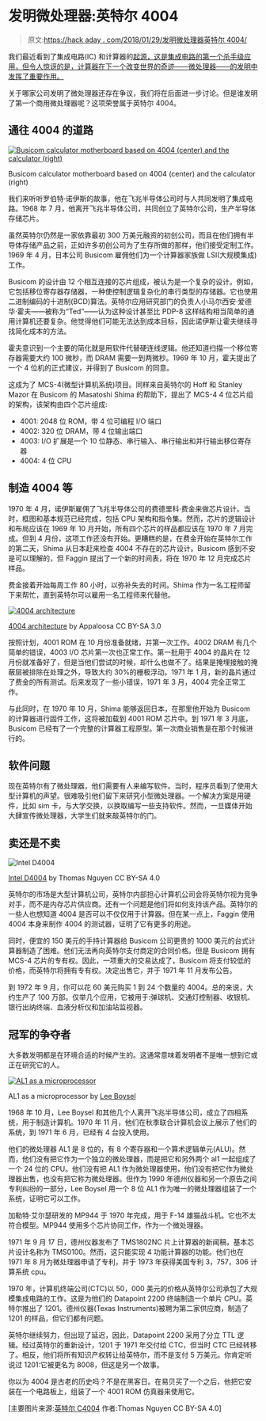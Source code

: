 # 发明微处理器:英特尔 4004

> 原文:[https://hack aday . com/2018/01/29/发明微处理器英特尔 4004/](https://hackaday.com/2018/01/29/inventing-the-microprocessor-the-intel-4004/)

我们最近看到了集成电路(IC) 和计算器的[起源，这是集成电路的第一个杀手级应用，但令人惊讶的是，计算器在下一个改变世界的奇迹——微处理器——的发明中发挥了重要作用。](https://hackaday.com/2017/11/07/how-the-integrated-circuit-came-to-be/)

关于哪家公司发明了微处理器还存在争议，我们将在后面进一步讨论。但是谁发明了第一个商用微处理器呢？这项荣誉属于英特尔 4004。

## 通往 4004 的道路

[![Busicom calculator motherboard based on 4004 (center) and the calculator (right)](../Images/26c64c8b262039271946a48f480ee2af.png)](https://hackaday.com/wp-content/uploads/2018/01/busicom.jpg)

Busicom calculator motherboard based on 4004 (center) and the calculator (right)

我们来听听罗伯特·诺伊斯的故事，他在飞兆半导体公司时与人共同发明了集成电路。1968 年 7 月，他离开飞兆半导体公司，共同创立了英特尔公司，生产半导体存储芯片。

虽然英特尔仍然是一家依靠最初 300 万美元融资的初创公司，而且在他们拥有半导体存储产品之前，正如许多初创公司为了生存所做的那样，他们接受定制工作。1969 年 4 月，日本公司 Busicom 雇佣他们为一个计算器家族做 LSI(大规模集成)工作。

Busicom 的设计由 12 个相互连接的芯片组成，被认为是一个复杂的设计。例如，它包括移位寄存器存储器，一种使控制逻辑复杂化的串行类型的存储器。它也使用二进制编码的十进制(BCD)算法。英特尔应用研究部门的负责人小马尔西安·爱德华·霍夫——被称为“Ted”——认为这种设计甚至比 PDP-8 这样结构相当简单的通用计算机还要复杂。他觉得他们可能无法达到成本目标，因此诺伊斯让霍夫继续寻找简化成本的方法。

霍夫意识到一个主要的简化就是用软件代替硬连线逻辑。他还知道扫描一个移位寄存器需要大约 100 微秒，而 DRAM 需要一到两微秒。1969 年 10 月，霍夫提出了一个 4 位机的正式建议，并得到了 Busicom 的同意。

这成为了 MCS-4(微型计算机系统)项目。同样来自英特尔的 Hoff 和 Stanley Mazor 在 Busicom 的 Masatoshi Shima 的帮助下，提出了 MCS-4 4 位芯片组的架构，该架构由四个芯片组成:

*   4001: 2048 位 ROM，带 4 位可编程 I/O 端口
*   4002: 320 位 DRAM，带 4 位输出端口
*   4003: I/O 扩展是一个 10 位静态、串行输入、串行输出和并行输出移位寄存器
*   4004: 4 位 CPU

## 制造 4004 等

1970 年 4 月，诺伊斯雇佣了飞兆半导体公司的费德里科·费金来做芯片设计。当时，框图和基本规范已经完成，包括 CPU 架构和指令集。然而，芯片的逻辑设计和布局应该在 1969 年 10 月开始，所有四个芯片的样品都应该在 1970 年 7 月完成。但到 4 月份，这项工作还没有开始。更糟糕的是，在费金开始在英特尔工作的第二天，Shima 从日本赶来检查 4004 不存在的芯片设计。Busicom 感到不安是可以理解的，但 Faggin 提出了一个新的时间表，将在 1970 年 12 月完成芯片样品。

费金接着开始每周工作 80 小时，以弥补失去的时间。Shima 作为一名工程师留下来帮忙，直到英特尔可以雇用一名工程师来代替他。

[![4004 architecture](../Images/24ac09fb68c2cda4783a1adbc2f9c38f.png)](https://hackaday.com/wp-content/uploads/2018/01/1016px-4004_arch-svg.png)

[4004 architecture](https://commons.wikimedia.org/wiki/File:4004_arch.svg) by Appaloosa CC BY-SA 3.0

按照计划，4001 ROM 在 10 月份准备就绪，并第一次工作。4002 DRAM 有几个简单的错误，4003 I/O 芯片第一次也正常工作。第一批用于 4004 的晶片在 12 月份就准备好了，但是当他们尝试的时候，却什么也做不了。结果是掩埋接触的掩蔽层被排除在处理之外，导致大约 30%的栅极浮动。1971 年 1 月，新的晶片通过了费金的所有测试。后来发现了一些小错误，1971 年 3 月，4004 完全正常工作。

与此同时，在 1970 年 10 月，Shima 能够返回日本，在那里他开始为 Busicom 的计算器进行固件工作，这将被加载到 4001 ROM 芯片中。到 1971 年 3 月底，Busicom 已经有了一个完整的计算器工程原型。第一次商业销售是在那个时候进行的。

## 软件问题

现在英特尔有了微处理器，他们需要有人来编写软件。当时，程序员看到了使用大型计算机的声望。很难吸引他们留下来研究小型微处理器。一个解决方案是用硬件，比如 sim 卡，与大学交换，以换取编写一些支持软件。然而，一旦媒体开始大肆宣传微处理器，大学生们就来敲英特尔的门。

## 卖还是不卖

![Intel D4004](../Images/f7d89255b1098c13cb3b1e0c8c2200d0.png)

[Intel D4004](https://commons.wikimedia.org/wiki/File:Intel_D4004.jpg) by Thomas Nguyen CC BY-SA 4.0

英特尔的市场是大型计算机公司，英特尔内部担心计算机公司会将英特尔视为竞争对手，而不是内存芯片供应商。还有一个问题是他们将如何支持该产品。英特尔的一些人也想知道 4004 是否可以不仅仅用于计算器。但在某一点上，Faggin 使用 4004 本身来制作 4004 的测试器，证明了它有更多的用途。

同时，便宜的 150 美元的手持计算器给 Busicom 公司更贵的 1000 美元的台式计算器制造了困难。他们无法再向英特尔支付商定的合同价格。但是 Busicom 拥有 MCS-4 芯片的专有权。因此，一项重大的交易达成了，Busicom 将支付较低的价格，而英特尔将拥有专有权。决定出售它，并于 1971 年 11 月发布公告。

到 1972 年 9 月，你可以花 60 美元购买 1 到 24 个数量的 4004。总的来说，大约生产了 100 万部。仅举几个应用，它被用于:弹球机、交通灯控制器、收银机、银行出纳终端、血液分析仪和加油站监视器。

## 冠军的争夺者

大多数发明都是在环境合适的时候产生的。这通常意味着发明者不是唯一想到它或正在研究它的人。

[![AL1 as a microprocessor](../Images/2305006d8a7180a9618fa6850a40dc41.png)](https://hackaday.com/wp-content/uploads/2018/01/al1_1990_demonstration.jpg)

AL1 as a microprocessor by [Lee Boysel](http://corphist.computerhistory.org/corphist/documents/doc-4946dbc7a541f.pdf)

1968 年 10 月，Lee Boysel 和其他几个人离开飞兆半导体公司，成立了四相系统，用于制造计算机。1970 年 11 月，他们在秋季联合计算机会议上展示了他们的系统，到 1971 年 6 月，已经有 4 台投入使用。

他们的微处理器 AL1 是 8 位的，有 8 个寄存器和一个算术逻辑单元(ALU)。然而，他们没有把它作为一个独立的微处理器，而是把它和另外两个 al1 一起组成了一个 24 位的 CPU。他们没有把 AL1 作为微处理器使用，他们没有把它作为微处理器出售，也没有把它称为微处理器。但作为 1990 年德州仪器和另一个原告之间专利纠纷的一部分，Lee Boysel 用一个 8 位 AL1 作为唯一的微处理器组装了一个系统，证明它可以工作。

加勒特·艾尔瑟研发的 MP944 于 1970 年完成，用于 F-14 雄猫战斗机。它也不太符合模型。MP944 使用多个芯片协同工作，作为一个微处理器。

1971 年 9 月 17 日，德州仪器发布了 TMS1802NC 片上计算器的新闻稿，基本芯片设计名称为 TMS0100。然而，这只能实现 4 功能计算器的功能。他们也在 1971 年 8 月为微处理器申请了专利，并于 1973 年获得美国专利 3，757，306 计算系统 cpu。

1970 年，计算机终端公司(CTC)以 50，000 美元的价格从英特尔公司承包了大规模集成电路的工作。这是为他们的 Datapoint 2200 终端制造一个单片 CPU。英特尔推出了 1201。德州仪器(Texas Instruments)被聘为第二家供应商，制造了 1201 的样品，但它们都有问题。

英特尔继续努力，但出现了延迟，因此，Datapoint 2200 采用了分立 TTL 逻辑。经过英特尔的重新设计，1201 于 1971 年交付给 CTC，但当时 CTC 已经转移了。相反，他们将所有知识产权转让给英特尔，而不是支付 5 万美元。你肯定听说过 1201:它被更名为 8008，但这是另一个故事。

你以为 4004 是古老的历史吗？不是在黑客日。在易贝买了一个之后，他把它安装在一个电路板上，组装了一个 4001 ROM 仿真器来使用它。

[主要图片来源:[英特尔 C4004](https://commons.wikimedia.org/wiki/File:Intel_C4004.jpg) 作者:Thomas Nguyen CC BY-SA 4.0]